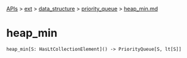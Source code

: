 [APIs](../../../index.md) > [ext](../../index.md) > [data_structure](../index.md) > [priority_queue](./index.md) > [heap_min.md]()

# heap_min

```
heap_min[S: HasLtCollectionElement]() -> PriorityQueue[S, lt[S]]
```
